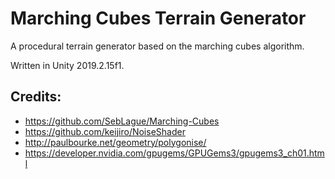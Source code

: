 # Marching Cubes Terrain Generator
A procedural terrain generator based on the marching cubes algorithm.

Written in Unity 2019.2.15f1.

## Credits:
* https://github.com/SebLague/Marching-Cubes
* https://github.com/keijiro/NoiseShader
* http://paulbourke.net/geometry/polygonise/
* https://developer.nvidia.com/gpugems/GPUGems3/gpugems3_ch01.html